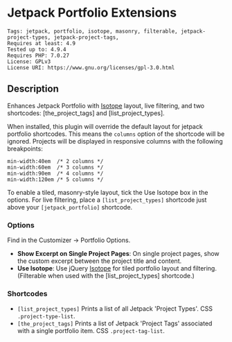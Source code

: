 # Jetpack Portfolio Extensions
    Tags: jetpack, portfolio, isotope, masonry, filterable, jetpack-project-types, jetpack-project-tags,
    Requires at least: 4.9
    Tested up to: 4.9.4
    Requires PHP: 7.0.27
    License: GPLv3
    License URI: https://www.gnu.org/licenses/gpl-3.0.html

## Description

Enhances Jetpack Portfolio with [Isotope](https://isotope.metafizzy.co) layout, live filtering,  and two shortcodes: [the_project_tags] and [list_project_types].

When installed, this plugin will override the default layout for jetpack portfolio shortcodes. This means the `columns` option of the shortcode will be ignored. Projects will be displayed in responsive columns with the following breakpoints:

    min-width:40em  /* 2 columns */
    min-width:60em  /* 3 columns */
    min-width:90em  /* 4 columns */
    min-width:120em /* 5 columns */

To enable a tiled, masonry-style layout, tick the Use Isotope box in the options. For live filtering, place a `[list_project_types]` shortcode just above your `[jetpack_portfolio]` shortcode.

### Options

Find in the Customizer -> Portfolio Options.

- **Show Excerpt on Single Project Pages**: On single project pages, show the custom excerpt between the project title and content.
- **Use Isotope**: Use jQuery [Isotope](https://isotope.metafizzy.co) for tiled portfolio layout and filtering. (Filterable when used with the [list_project_types] shortcode.)

### Shortcodes

 - `[list_project_types]` Prints a list of all Jetpack 'Project Types'. CSS `.project-type-list`.
 - `[the_project_tags]` Prints a list of Jetpack 'Project Tags' associated with a single portfolio item. CSS `.project-tag-list`.
